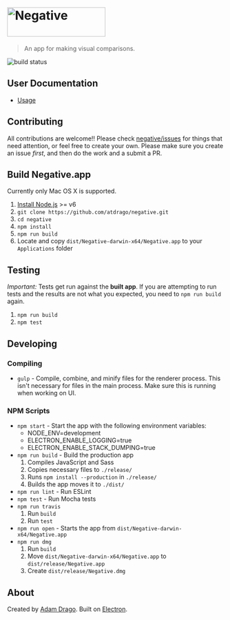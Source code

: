 # <img alt="Negative" src="docs/header.png" width="228" height="68" />

> An app for making visual comparisons.

![build status](https://travis-ci.org/atdrago/negative.svg?branch=develop)

## User Documentation

- [Usage](docs/usage.md)

## Contributing
All contributions are welcome!! Please check [negative/issues](https://github.com/atdrago/negative/issues) for things that need attention, or feel free to create your own. Please make sure you create an issue *first*, and then do the work and a submit a PR. 

## Build Negative.app

Currently only Mac OS X is supported.

1. [Install Node.js](https://nodejs.org/en/) >= v6
2. `git clone https://github.com/atdrago/negative.git`
3. `cd negative`
4. `npm install`
5. `npm run build`
6. Locate and copy `dist/Negative-darwin-x64/Negative.app` to your `Applications` folder

## Testing

*Important:* Tests get run against the **built app**. If you are attempting to run tests and the results are not what you expected, you need to `npm run build` again.

1. `npm run build`
2. `npm test`

## Developing

### Compiling
- `gulp` - Compile, combine, and minify files for the renderer process. This isn't necessary for files in the main process. Make sure this is running when working on UI.

### NPM Scripts
- `npm start` - Start the app with the following environment variables:
	- NODE_ENV=development
	- ELECTRON_ENABLE_LOGGING=true
	- ELECTRON_ENABLE_STACK_DUMPING=true
- `npm run build` - Build the production app
	1. Compiles JavaScript and Sass
	2. Copies necessary files to `./release/`
	3. Runs `npm install --production` in `./release/`
	4. Builds the app moves it to `./dist/`
- `npm run lint` - Run ESLint
- `npm test` - Run Mocha tests 
- `npm run travis`
	1. Run `build`
	2. Run `test`
- `npm run open` - Starts the app from `dist/Negative-darwin-x64/Negative.app`
- `npm run dmg`
	1. Run `build`
	2. Move `dist/Negative-darwin-x64/Negative.app` to `dist/release/Negative.app`
	3. Create `dist/release/Negative.dmg`

## About
Created by [Adam Drago](http://adamdrago.com). Built on [Electron](http://electron.atom.io/).
